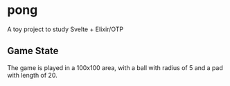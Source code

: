 # pong

A toy project to study Svelte + Elixir/OTP

## Game State

The game is played in a 100x100 area, with a ball with radius of 5 and a pad with length of 20.
